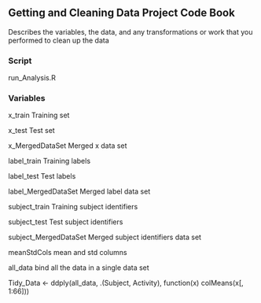 ## Getting and Cleaning Data Project Code Book
Describes the variables, the data, and any transformations or work that you performed to clean up the data
### Script
run_Analysis.R

### Variables
x_train Training set

x_test  Test set

x_MergedDataSet Merged x data set

label_train Training labels

label_test  Test labels

label_MergedDataSet Merged label data set

subject_train Training subject identifiers

subject_test  Test subject identifiers

subject_MergedDataSet Merged subject identifiers data set

meanStdCols mean and std columns

all_data bind all the data in a single data set

Tidy_Data <- ddply(all_data, .(Subject, Activity), function(x) colMeans(x[, 1:66]))

